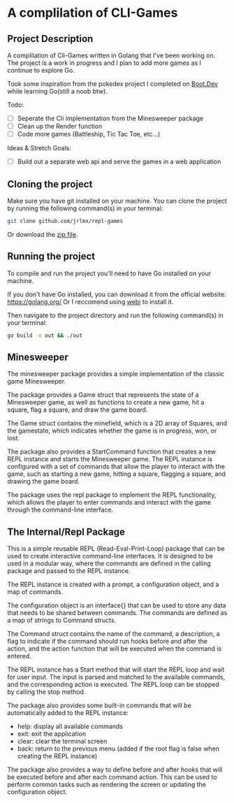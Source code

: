 # A complilation of CLI-Games

## Project Description

A complilation of Cli-Games written in Golang that I've been working on. The project is a work in progress and I plan to add more games as I continue to explore Go.

Took some inspiration from the pokedex project I completed on <a href="https://boot.dev/">Boot.Dev</a> while learning Go(still a noob btw).

Todo:

- [ ] Seperate the Cli implementation from the Minesweeper package
- [ ] Clean up the Render function
- [ ] Code more games (Battleship, Tic Tac Toe, etc...)

Ideas & Stretch Goals:

- [ ] Build out a separate web api and serve the games in a web application

## Cloning the project

Make sure you have git installed on your machine. You can clone the project by running the following command(s) in your terminal:

```bash
git clone github.com/jrlmx/repl-games 
```

Or download the <a href="https://github.com/jrlmx/repl-games/archive/refs/heads/main.zip">zip file</a>.

## Running the project

To compile and run the project you'll need to have Go installed on your machine.

If you don't have Go installed, you can download it from the official website: https://golang.org/
Or I reccomend using <a href="https://webinstall.dev/">webi</a> to install it. 

Then navigate to the project directory and run the following command(s) in your terminal:

```bash
go build -o out && ./out
```

## Minesweeper

The minesweeper package provides a simple implementation of the classic game Minesweeper.

The package provides a Game struct that represents the state of a Minesweeper game, as well as
functions to create a new game, hit a square, flag a square, and draw the game board.

The Game struct contains the minefield, which is a 2D array of Squares, and the gamestate, which
indicates whether the game is in progress, won, or lost.

The package also provides a StartCommand function that creates a new REPL instance and starts the
Minesweeper game. The REPL instance is configured with a set of commands that allow the player to
interact with the game, such as starting a new game, hitting a square, flagging a square, and drawing
the game board.

The package uses the repl package to implement the REPL functionality, which allows the player to
enter commands and interact with the game through the command-line interface.


## The Internal/Repl Package

This is a simple reusable REPL (Read-Eval-Print-Loop) package that can be used to create
interactive command-line interfaces. It is designed to be used in a modular way, where
the commands are defined in the calling package and passed to the REPL instance.

The REPL instance is created with a prompt, a configuration object, and a map of commands.

The configuration object is an interface\{\} that can be used to store any data that needs to be
shared between commands. The commands are defined as a map of strings to Command structs.

The Command struct contains the name of the command, a description, a flag to indicate if the
command should run hooks before and after the action, and the action function that will be
executed when the command is entered.

The REPL instance has a Start method that will start the REPL loop and wait for user input.
The input is parsed and matched to the available commands, and the corresponding action is
executed. The REPL loop can be stopped by calling the stop method.

The package also provides some built-in commands that will be automatically added to the REPL instance:
- help: display all available commands
- exit: exit the application
- clear: clear the terminal screen
- back: return to the previous menu (added if the root flag is false when creating the REPL instance)

The package also provides a way to define before and after hooks that will be executed before and after
each command action. This can be used to perform common tasks such as rendering the screen or updating
the configuration object.